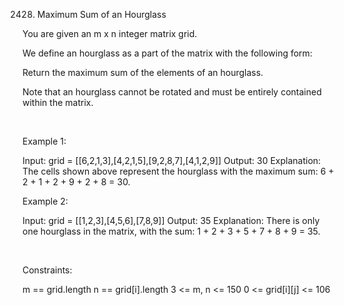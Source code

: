2428. Maximum Sum of an Hourglass

You are given an m x n integer matrix grid.

We define an hourglass as a part of the matrix with the following form:

Return the maximum sum of the elements of an hourglass.

Note that an hourglass cannot be rotated and must be entirely contained within the matrix.

 

Example 1:

Input: grid = [[6,2,1,3],[4,2,1,5],[9,2,8,7],[4,1,2,9]]
Output: 30
Explanation: The cells shown above represent the hourglass with the maximum sum: 6 + 2 + 1 + 2 + 9 + 2 + 8 = 30.


Example 2:

Input: grid = [[1,2,3],[4,5,6],[7,8,9]]
Output: 35
Explanation: There is only one hourglass in the matrix, with the sum: 1 + 2 + 3 + 5 + 7 + 8 + 9 = 35.


 

Constraints:

m == grid.length
n == grid[i].length
3 <= m, n <= 150
0 <= grid[i][j] <= 106